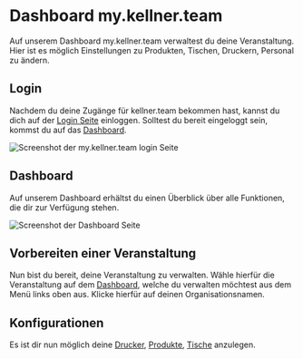 # Dashboard my.kellner.team

Auf unserem Dashboard my.kellner.team verwaltest du deine Veranstaltung. Hier ist es möglich Einstellungen zu Produkten, 
Tischen, Druckern, Personal zu ändern.



## Login
Nachdem du deine Zugänge für kellner.team bekommen hast, kannst du dich auf der [Login Seite](https://my.kellner.team) einloggen.
Solltest du bereit eingeloggt sein, kommst du auf das [Dashboard](#dashboard).

![Screenshot der my.kellner.team login Seite](sc_login.png)

## Dashboard
Auf unserem Dashboard erhältst du einen Überblick über alle Funktionen, die dir zur Verfügung stehen.

![Screenshot der Dashboard Seite](sc_dashboard.png)

## Vorbereiten einer Veranstaltung
Nun bist du bereit, deine Veranstaltung zu verwalten. Wähle hierfür die Veranstaltung auf dem [Dashboard](#dashboard), welche du verwalten möchtest aus dem Menü links oben aus.
Klicke hierfür auf deinen Organisationsnamen.

## Konfigurationen

Es ist dir nun möglich deine [Drucker](printer.md), [Produkte](product.md), [Tische](table.md) anzulegen.